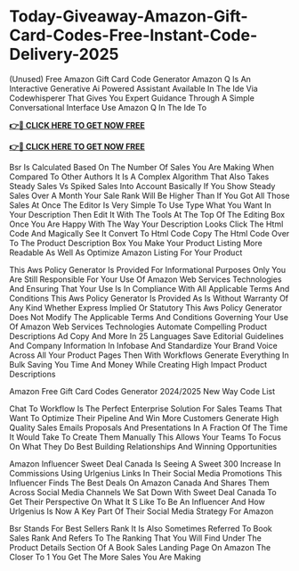 # Today-Giveaway-Amazon-Gift-Card-Codes-Free-Instant-Code-Delivery-2025

(Unused) Free Amazon Gift Card Code Generator Amazon Q Is An Interactive Generative Ai Powered Assistant Available In The Ide Via Codewhisperer That Gives You Expert Guidance Through A Simple Conversational Interface Use Amazon Q In The Ide To

**[👉🎁 CLICK HERE TO GET NOW FREE](https://smarttbx.com/Amazon%20Gift%20Card)**

**[👉🎁 CLICK HERE TO GET NOW FREE](https://smarttbx.com/Amazon%20Gift%20Card)**

Bsr Is Calculated Based On The Number Of Sales You Are Making When Compared To Other Authors It Is A Complex Algorithm That Also Takes Steady Sales Vs Spiked Sales Into Account Basically If You Show Steady Sales Over A Month Your Sale Rank Will Be Higher Than If You Got All Those Sales At Once The Editor Is Very Simple To Use Type What You Want In Your Description Then Edit It With The Tools At The Top Of The Editing Box Once You Are Happy With The Way Your Description Looks Click The Html Code And Magically See It Convert To Html Code Copy The Html Code Over To The Product Description Box You Make Your Product Listing More Readable As Well As Optimize Amazon Listing For Your Product

This Aws Policy Generator Is Provided For Informational Purposes Only You Are Still Responsible For Your Use Of Amazon Web Services Technologies And Ensuring That Your Use Is In Compliance With All Applicable Terms And Conditions This Aws Policy Generator Is Provided As Is Without Warranty Of Any Kind Whether Express Implied Or Statutory This Aws Policy Generator Does Not Modify The Applicable Terms And Conditions Governing Your Use Of Amazon Web Services Technologies Automate Compelling Product Descriptions Ad Copy And More In 25 Languages Save Editorial Guidelines And Company Information In Infobase And Standardize Your Brand Voice Across All Your Product Pages Then With Workflows Generate Everything In Bulk Saving You Time And Money While Creating High Impact Product Descriptions

Amazon Free Gift Card Codes Generator 2024/2025 New Way Code List


Chat To Workflow Is The Perfect Enterprise Solution For Sales Teams That Want To Optimize Their Pipeline And Win More Customers Generate High Quality Sales Emails Proposals And Presentations In A Fraction Of The Time It Would Take To Create Them Manually This Allows Your Teams To Focus On What They Do Best Building Relationships And Winning Opportunities

Amazon Influencer Sweet Deal Canada Is Seeing A Sweet 300 Increase In Commissions Using Urlgenius Links In Their Social Media Promotions This Influencer Finds The Best Deals On Amazon Canada And Shares Them Across Social Media Channels We Sat Down With Sweet Deal Canada To Get Their Perspective On What It S Like To Be An Influencer And How Urlgenius Is Now A Key Part Of Their Social Media Strategy For Amazon


Bsr Stands For Best Sellers Rank It Is Also Sometimes Referred To Book Sales Rank And Refers To The Ranking That You Will Find Under The Product Details Section Of A Book Sales Landing Page On Amazon The Closer To 1 You Get The More Sales You Are Making
